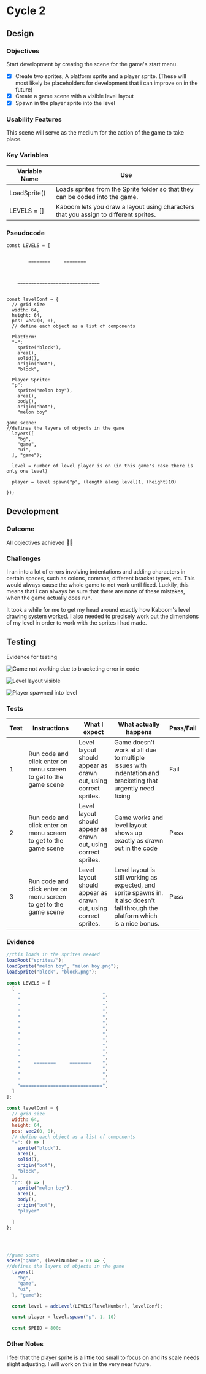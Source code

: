 # Cycle 2

## Design

### Objectives

Start development by creating the scene for the game's start menu.

* [x] Create two sprites; A platform sprite and a player sprite. (These will most likely be placeholders for development that i can improve on in the future)
* [x] Create a game scene with a visible level layout
* [x] Spawn in the player sprite into the level

### Usability Features

This scene will serve as the medium for the action of the game to take place.

### Key Variables

| Variable Name | Use                                                                                   |
| ------------- | ------------------------------------------------------------------------------------- |
| LoadSprite()  | Loads sprites from the Sprite folder so that they can be coded into the game.         |
| LEVELS = \[]  | Kaboom lets you draw a  layout using characters that you assign to different sprites. |

### Pseudocode

```
const LEVELS = [
  

        ========     ========        
                                  
                                  
                                  
    ==============================
 

const levelConf = {
  // grid size
  width: 64,
  height: 64,
  pos: vec2(0, 0),
  // define each object as a list of components
  
  Platform:
  "=":
    sprite("block"),
    area(),
    solid(),
    origin("bot"),
    "block",
  
  Player Sprite:
  "p":
    sprite("melon boy"),
    area(),
    body(),
    origin("bot"),
    "melon boy"
     
game scene:
//defines the layers of objects in the game
  layers([
    "bg",
    "game",
    "ui",
  ], "game");

  level = number of level player is on (in this game's case there is only one level)

  player = level spawn("p", (length along level)1, (height)10)
  
});

```

## Development

### Outcome

All objectives achieved 👍🏻

### Challenges

I ran into a lot of errors involving indentations and adding characters in certain spaces, such as colons, commas, different bracket types, etc. This would always cause the whole game to not work until fixed. Luckily, this means that i can always be sure that there are none of these mistakes, when the game actually does run.

It took a while for me to get my head around exactly how Kaboom's level drawing system worked. I also needed to precisely work out the dimensions of my level in order to work with the sprites i had made.

## Testing

Evidence for testing

![Game not working due to bracketing error in code](<../.gitbook/assets/Screenshot 2022-06-30 at 10.16.23.png>)

![Level layout visible](<../.gitbook/assets/Screenshot 2022-06-30 at 10.17.40.png>)

![Player spawned into level](<../.gitbook/assets/Screenshot 2022-06-30 at 10.18.09.png>)

### Tests

| Test | Instructions                                                     | What I expect                                                   | What actually happens                                                                                                             | Pass/Fail |
| ---- | ---------------------------------------------------------------- | --------------------------------------------------------------- | --------------------------------------------------------------------------------------------------------------------------------- | --------- |
| 1    | Run code and click enter on menu screen to get to the game scene | Level layout should appear as drawn out, using correct sprites. | Game doesn't work at all due to multiple issues with indentation and bracketing that urgently need fixing                         | Fail      |
| 2    | Run code and click enter on menu screen to get to the game scene | Level layout should appear as drawn out, using correct sprites. | Game works and level layout shows up exactly as drawn out in the code                                                             | Pass      |
| 3    | Run code and click enter on menu screen to get to the game scene | Level layout should appear as drawn out, using correct sprites. | Level layout is still working as expected, and sprite spawns in. It also doesn't fall through the platform which is a nice bonus. | Pass      |

### Evidence

```javascript
//this loads in the sprites needed
loadRoot("sprites/");
loadSprite("melon boy", "melon boy.png");
loadSprite("block", "block.png");

const LEVELS = [
  [
    "                              ",
    "                              ",
    "                              ", 
    "                              ",
    "                              ",
    "                              ",
    "                              ",
    "                              ",
    "                              ",
    "                              ",
    "                              ",
    "                              ",
    "     ========     ========    ",    
    "                              ",
    "                              ",
    "                              ",
    "==============================",
  ]
];

const levelConf = {
  // grid size
  width: 64,
  height: 64,
  pos: vec2(0, 0),
  // define each object as a list of components
  "=": () => [
    sprite("block"),
    area(),
    solid(),
    origin("bot"),
    "block",
  ],
  "p": () => [
    sprite("melon boy"),
    area(),
    body(),
    origin("bot"),
    "player"

  ]
};




//game scene
scene("game", (levelNumber = 0) => {
//defines the layers of objects in the game
  layers([
    "bg",
    "game",
    "ui",
  ], "game");

  const level = addLevel(LEVELS[levelNumber], levelConf);

  const player = level.spawn("p", 1, 10)

  const SPEED = 800;
```

### Other Notes

I feel that the player sprite is a little too small to focus on and its scale needs slight adjusting. I will work on this in the very near future.
